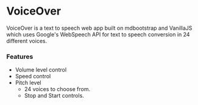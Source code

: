 # VoiceOver

VoiceOver is a text to speech web app built on mdbootstrap and VanillaJS which uses Google's WebSpeech API for text to speech conversion in 24 different voices.

### Features 
- Volume level control
- Speed control
- Pitch level
  - 24 voices to choose from.
  - Stop and Start controls.


